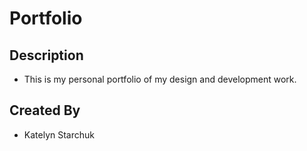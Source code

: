 # Portfolio

## Description

- This is my personal portfolio of my design and development work.

## Created By

- Katelyn Starchuk

